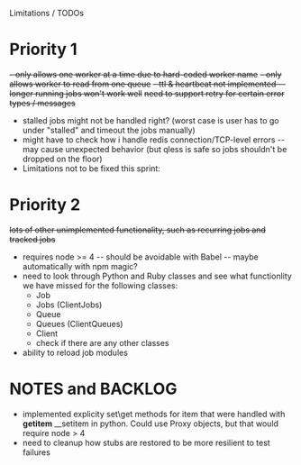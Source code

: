 Limitations / TODOs

# Priority 1
~~- only allows one worker at a time due to hard-coded worker name~~
~~- only allows worker to read from one queue~~
~~- ttl & heartbeat not implemented -- longer running jobs won't work well~~
~~need to support retry for certain error types / messages~~
- stalled jobs might not be handled right? (worst case is user has to go under "stalled" and timeout the jobs manually)
- might have to check how i handle redis connection/TCP-level errors -- may cause unexpected behavior (but qless is safe so jobs shouldn't be dropped on the floor)
- Limitations not to be fixed this sprint:

# Priority 2
~~lots of other unimplemented functionality, such as recurring jobs and tracked jobs~~
- requires node >= 4 -- should be avoidable with Babel -- maybe automatically with npm magic?
- need to look through Python and Ruby classes and see what functionlity
  we have missed for the following classes:
  - Job
  - Jobs (ClientJobs)
  - Queue
  - Queues (ClientQueues)
  - Client
  - check if there are any other classes
- ability to reload job modules  

# NOTES and BACKLOG
- implemented explicity set\get methods for item that were handled with __getitem__ __setitem in python.  Could use Proxy objects, but that would require node > 4
- need to cleanup how stubs are restored to be more resilient to test failures